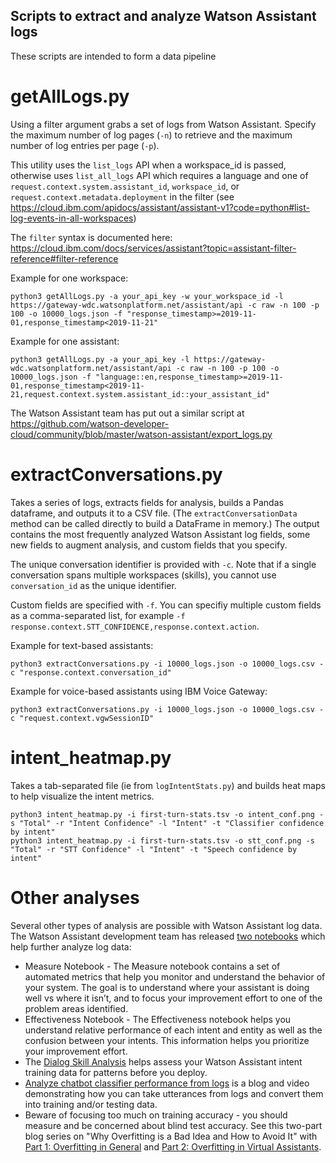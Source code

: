 ## Scripts to extract and analyze Watson Assistant logs
These scripts are intended to form a data pipeline

# getAllLogs.py
Using a filter argument grabs a set of logs from Watson Assistant.  Specify the maximum number of log pages (`-n`) to retrieve and the maximum number of log entries per page (`-p`).

This utility uses the `list_logs` API when a workspace_id is passed, otherwise uses `list_all_logs` API which requires a language and one of `request.context.system.assistant_id`, `workspace_id`, or `request.context.metadata.deployment` in the filter (see https://cloud.ibm.com/apidocs/assistant/assistant-v1?code=python#list-log-events-in-all-workspaces)

The `filter` syntax is documented here: https://cloud.ibm.com/docs/services/assistant?topic=assistant-filter-reference#filter-reference

Example for one workspace:
```
python3 getAllLogs.py -a your_api_key -w your_workspace_id -l https://gateway-wdc.watsonplatform.net/assistant/api -c raw -n 100 -p 100 -o 10000_logs.json -f "response_timestamp>=2019-11-01,response_timestamp<2019-11-21"
```

Example for one assistant:
```
python3 getAllLogs.py -a your_api_key -l https://gateway-wdc.watsonplatform.net/assistant/api -c raw -n 100 -p 100 -o 10000_logs.json -f "language::en,response_timestamp>=2019-11-01,response_timestamp<2019-11-21,request.context.system.assistant_id::your_assistant_id"
```

The Watson Assistant team has put out a similar script at https://github.com/watson-developer-cloud/community/blob/master/watson-assistant/export_logs.py

# extractConversations.py
Takes a series of logs, extracts fields for analysis, builds a Pandas dataframe, and outputs it to a CSV file.  (The `extractConversationData` method can be called directly to build a DataFrame in memory.) The output contains the most frequently analyzed Watson Assistant log fields, some new fields to augment analysis, and custom fields that you specify.

The unique conversation identifier is provided with `-c`.  Note that if a single conversation spans multiple workspaces (skills), you cannot use `conversation_id` as the unique identifier.

Custom fields are specified with `-f`.  You can specifiy multiple custom fields as a comma-separated list, for example `-f response.context.STT_CONFIDENCE,response.context.action`.

Example for text-based assistants:
```
python3 extractConversations.py -i 10000_logs.json -o 10000_logs.csv -c "response.context.conversation_id"
```

Example for voice-based assistants using IBM Voice Gateway:
```
python3 extractConversations.py -i 10000_logs.json -o 10000_logs.csv -c "request.context.vgwSessionID"
```

# intent_heatmap.py
Takes a tab-separated file (ie from `logIntentStats.py`) and builds heat maps to help visualize the intent metrics.

```
python3 intent_heatmap.py -i first-turn-stats.tsv -o intent_conf.png -s "Total" -r "Intent Confidence" -l "Intent" -t "Classifier confidence by intent"
python3 intent_heatmap.py -i first-turn-stats.tsv -o stt_conf.png -s "Total" -r "STT Confidence" -l "Intent" -t "Speech confidence by intent"
```

# Other analyses
Several other types of analysis are possible with Watson Assistant log data.  The Watson Assistant development team has released [two notebooks](https://github.com/watson-developer-cloud/assistant-improve-recommendations-notebook) which help further analyze log data:
* Measure Notebook - The Measure notebook contains a set of automated metrics that help you monitor and understand the behavior of your system. The goal is to understand where your assistant is doing well vs where it isn’t, and to focus your improvement effort to one of the problem areas identified.
* Effectiveness Notebook - The Effectiveness notebook helps you understand relative performance of each intent and entity as well as the confusion between your intents. This information helps you prioritize your improvement effort.
* The [Dialog Skill Analysis](https://medium.com/ibm-watson/announcing-dialog-skill-analysis-for-watson-assistant-83cdfb968178) helps assess your Watson Assistant intent training data for patterns before you deploy.
* [Analyze chatbot classifier performance from logs](https://medium.com/ibm-watson/analyze-chatbot-classifier-performance-from-logs-e9cf2c7ca8fd) is a blog and video demonstrating how you can take utterances from logs and convert them into training and/or testing data.
* Beware of focusing too much on training accuracy - you should measure and be concerned about blind test accuracy.  See this two-part blog series on "Why Overfitting is a Bad Idea and How to Avoid It" with [Part 1: Overfitting in General](https://medium.com/ibm-watson/why-overfitting-is-a-bad-idea-and-how-to-avoid-it-part-1-overfitting-in-general-b8a3f9ffcf66) and [Part 2: Overfitting in Virtual Assistants](https://medium.com/ibm-watson/why-overfitting-is-a-bad-idea-and-how-to-avoid-it-part-2-overfitting-in-virtual-assistants-a30f4d999adc).

